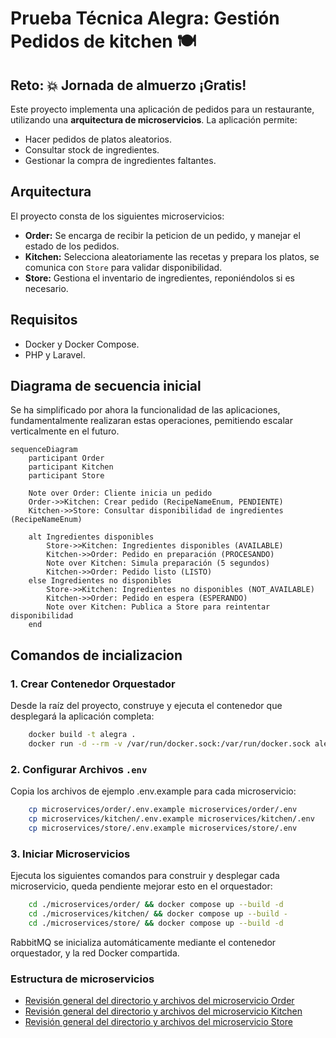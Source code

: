 # Prueba Técnica Alegra: Gestión Pedidos de kitchen 🍽️
## Reto: 💥 Jornada de almuerzo ¡Gratis!

Este proyecto implementa una aplicación de pedidos para un restaurante, utilizando una **arquitectura de microservicios**. La aplicación permite:
- Hacer pedidos de platos aleatorios.
- Consultar stock de ingredientes.
- Gestionar la compra de ingredientes faltantes.

## Arquitectura
El proyecto consta de los siguientes microservicios:
- **Order:** Se encarga de recibir la peticion de un pedido, y manejar el estado de los pedidos.
- **Kitchen:** Selecciona aleatoriamente las recetas y prepara los platos, se comunica con `Store` para validar disponibilidad.
- **Store:** Gestiona el inventario de ingredientes, reponiéndolos si es necesario.

## Requisitos
- Docker y Docker Compose.
- PHP y Laravel.

## Diagrama de secuencia inicial
Se ha simplificado por ahora la funcionalidad de las aplicaciones, fundamentalmente realizaran estas operaciones, pemitiendo escalar verticalmente en el futuro.
```mermaid
sequenceDiagram
    participant Order
    participant Kitchen
    participant Store

    Note over Order: Cliente inicia un pedido
    Order->>Kitchen: Crear pedido (RecipeNameEnum, PENDIENTE)
    Kitchen->>Store: Consultar disponibilidad de ingredientes (RecipeNameEnum)

    alt Ingredientes disponibles
        Store->>Kitchen: Ingredientes disponibles (AVAILABLE)
        Kitchen->>Order: Pedido en preparación (PROCESANDO)
        Note over Kitchen: Simula preparación (5 segundos)
        Kitchen->>Order: Pedido listo (LISTO)
    else Ingredientes no disponibles
        Store->>Kitchen: Ingredientes no disponibles (NOT_AVAILABLE)
        Kitchen->>Order: Pedido en espera (ESPERANDO)
        Note over Kitchen: Publica a Store para reintentar disponibilidad
    end
```

## Comandos de incializacion

### 1. Crear Contenedor Orquestador
Desde la raíz del proyecto, construye y ejecuta el contenedor que desplegará la aplicación completa:
```bash
    docker build -t alegra .
    docker run -d --rm -v /var/run/docker.sock:/var/run/docker.sock alegra
```
### 2. Configurar Archivos `.env`
Copia los archivos de ejemplo .env.example para cada microservicio:
```bash
    cp microservices/order/.env.example microservices/order/.env
    cp microservices/kitchen/.env.example microservices/kitchen/.env
    cp microservices/store/.env.example microservices/store/.env
```
### 3. Iniciar Microservicios
Ejecuta los siguientes comandos para construir y desplegar cada microservicio, queda pendiente mejorar esto en el orquestador:
```bash
    cd ./microservices/order/ && docker compose up --build -d
    cd ./microservices/kitchen/ && docker compose up --build -
    cd ./microservices/store/ && docker compose up --build -d
```
RabbitMQ se inicializa automáticamente mediante el contenedor orquestador, y la red Docker compartida.


### Estructura de microservicios
- [Revisión general del directorio y archivos del microservicio Order](microservices/order/docs/project-structure.md)
- [Revisión general del directorio y archivos del microservicio Kitchen](microservices/kitchen/docs/project-structure.md)
- [Revisión general del directorio y archivos del microservicio Store](microservices/store/docs/project-structure.md)